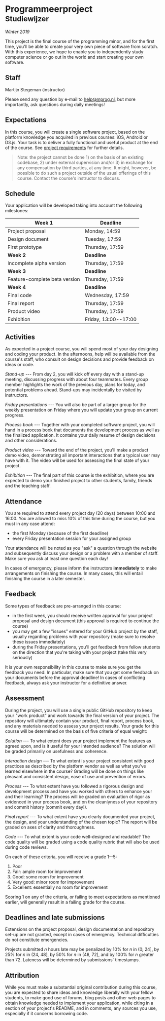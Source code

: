 # Programmeerproject<br><small>Studiewijzer</small>

*Winter 2019*

This project is the final course of the programming minor, and for the first time, you'll be able to create your very own piece of software from scratch. With this experience, we hope to enable you to independently study computer science or go out in the world and start creating your own software.


## Staff

Martijn Stegeman (instructor)

Please send any question by e-mail to <help@mprog.nl>, but more importantly, ask questions during daily meetings!


## Expectations

In this course, you will create a single software project, based on the platform knowledge you acquired in previous courses: iOS, Android or D3.js. Your task is to deliver a fully functional and useful product at the end of the course. See [project requirements](/reference/requirements) for further details.

> Note: the project cannot be done 1) on the basis of an existing codebase, 2) under external supervision and/or 3) in exchange for any compensation by third parties, at any time. It might, however, be possible to do such a project outside of the usual offerings of this course. Contact the course's instructor to discuss.


## Schedule

Your application will be developed taking into account the following milestones:

| Week 1                        | Deadline             |  
| ----------------------------- | -------------------- |  
| Project proposal              | Monday, 14:59        |  
| Design document               | Tuesday, 17:59       |  
| First prototype               | Thursday, 17:59      |  
| **Week 2**                    | **Deadline**         |  
| Incomplete alpha version      | Thursday, 17:59      |  
| **Week 3**                    | **Deadline**         |  
| Feature-complete beta version | Thursday, 17:59      |  
| **Week 4**                    | **Deadline**         |  
| Final code                    | Wednesday, 17:59     |  
| Final report                  | Thursday, 17:59      |  
| Product video                 | Thursday, 17:59      |  
| Exhibition                    | Friday, 13:00--17:00 |  


## Activities

As expected in a project course, you will spend most of your day designing and coding your product. In the afternoons, help will be available from the course's staff, who consult on design decisions and provide feedback on ideas or code.

*Stand-up* --- From day 2, you will kick off every day with a stand-up meeting, discussing progress with about four teammates. Every group member highlights the work of the previous day, plans for today, and potential problems ahead. Stand-ups may incidentally be visited by instructors.

*Friday presentations* --- You will also be part of a larger group for the weekly presentation on Friday where you will update your group on current progress.

*Process book* --- Together with your completed software project, you will hand in a process book that documents the development process as well as the finalized application. It contains your daily resume of design decisions and other considerations.

*Product video* --- Toward the end of the project, you'll make a product demo video, demonstrating all important interactions that a typical user may have with it. The video will be used for assessing the final state of your project.

*Exhibition* --- The final part of this course is the exhibition, where you are expected to demo your finished project to other students, family, friends and the teaching staff.


## Attendance

You are required to attend every project day (20 days) between 10:00 and 16:00. You are allowed to miss 10% of this time during the course, but you must in any case attend:

- the first Monday (because of the first deadline)
- every Friday presentation session for your assigned group

Your attendance will be noted as you "ask" a question through the website and subsequently discuss your design or a problem with a member of staff. Make sure you ask at least one question each day!

In cases of emergency, please inform the instructors **immediately** to make arrangements on finishing the course. In many cases, this will entail finishing the course in a later semester.


## Feedback

Some types of feedback are pre-arranged in this course:

- in the first week, you should receive written approval for your project proposal and design document (this approval is required to continue the course)
- you may get a few "issues" entered for your GitHub project by the staff, usually regarding problems with your repository (make sure to resolve these issues immediately)
- during the Friday presentations, you'll get feedback from fellow students on the direction that you're taking with your project (take this very seriously)

It is your own responsibility in this course to make sure you get the feedback you need. In particular, make sure that you get some feedback on your documents before the approval deadline! In cases of conflicting feedback, always ask your instructor for a definitive answer.


## Assessment

During the project, you will use a single public GitHub repository to keep your "work product" and work towards the final version of your project. The repository will ultimately contain your product, final report, process book, and any materials needed to assess your project results. Your grade for this course will be determined on the basis of five criteria of equal weight:

*Solution* --- To what extent does your project implement the features as agreed upon, and is it useful for your intended audience? The solution will be graded primarily on usefulness and coherence.

*Interaction design* --- To what extent is your project consistent with good practices as described by the platform vendor as well as what you've learned elsewhere in the course? Grading will be done on things like pleasant and consistent design, ease of use and prevention of errors.

*Process* --- To what extent have you followed a rigorous design and development process and have you worked with others to enhance your and their learning? The process will be graded on evaluation of rigor as evidenced in your process book, and on the cleanlyness of your repository and commit history (commit every day!).

*Final report* --- To what extent have you clearly documented your project, the design, and your understanding of the chosen topic? The report will be graded on axes of clarity and thoroughness.

*Code* --- To what extent is your code well-designed and readable? The code quality will be graded using a code quality rubric that will also be used during code reviews.

On each of these criteria, you will receive a grade 1--5:

1. Poor
2. Fair: ample room for improvement
3. Good: some room for improvement
4. Very good: minor room for improvement
5. Excellent: essentially no room for improvement

Scoring 1 on any of the criteria, or failing to meet expectations as mentioned earlier, will generally result in a failing grade for the course.


## Deadlines and late submissions

Extensions on the project proposal, design documentation and repository set-up are not granted, except in cases of emergency. Technical difficulties do not constitute emergencies.

Projects submitted *n* hours late may be penalized by 10% for *n* in (0, 24], by 25% for *n* in (24, 48], by 50% for *n* in (48, 72], and by 100% for *n* greater than 72. Lateness will be determined by submissions' timestamps.


## Attribution

While you must make a substantial original contribution during this course, you are expected to share ideas and knowledge liberally with your fellow students, to make good use of forums, blog posts and other web pages to obtain knowledge needed to implement your application, while citing in a section of your project's README, and in comments, any sources you use, especially if it concerns borrowing code.
